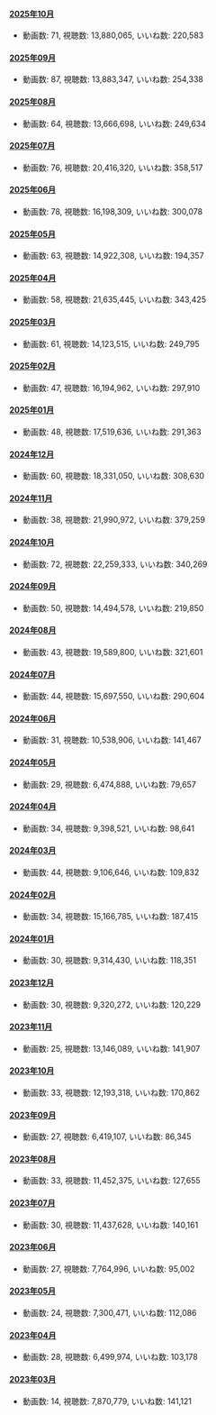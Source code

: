 #### [2025年10月](videos/202510 "wikilink")

-   動画数: 71, 視聴数: 13,880,065, いいね数: 220,583

#### [2025年09月](videos/202509 "wikilink")

-   動画数: 87, 視聴数: 13,883,347, いいね数: 254,338

#### [2025年08月](videos/202508 "wikilink")

-   動画数: 64, 視聴数: 13,666,698, いいね数: 249,634

#### [2025年07月](videos/202507 "wikilink")

-   動画数: 76, 視聴数: 20,416,320, いいね数: 358,517

#### [2025年06月](videos/202506 "wikilink")

-   動画数: 78, 視聴数: 16,198,309, いいね数: 300,078

#### [2025年05月](videos/202505 "wikilink")

-   動画数: 63, 視聴数: 14,922,308, いいね数: 194,357

#### [2025年04月](videos/202504 "wikilink")

-   動画数: 58, 視聴数: 21,635,445, いいね数: 343,425

#### [2025年03月](videos/202503 "wikilink")

-   動画数: 61, 視聴数: 14,123,515, いいね数: 249,795

#### [2025年02月](videos/202502 "wikilink")

-   動画数: 47, 視聴数: 16,194,962, いいね数: 297,910

#### [2025年01月](videos/202501 "wikilink")

-   動画数: 48, 視聴数: 17,519,636, いいね数: 291,363

#### [2024年12月](videos/202412 "wikilink")

-   動画数: 60, 視聴数: 18,331,050, いいね数: 308,630

#### [2024年11月](videos/202411 "wikilink")

-   動画数: 38, 視聴数: 21,990,972, いいね数: 379,259

#### [2024年10月](videos/202410 "wikilink")

-   動画数: 72, 視聴数: 22,259,333, いいね数: 340,269

#### [2024年09月](videos/202409 "wikilink")

-   動画数: 50, 視聴数: 14,494,578, いいね数: 219,850

#### [2024年08月](videos/202408 "wikilink")

-   動画数: 43, 視聴数: 19,589,800, いいね数: 321,601

#### [2024年07月](videos/202407 "wikilink")

-   動画数: 44, 視聴数: 15,697,550, いいね数: 290,604

#### [2024年06月](videos/202406 "wikilink")

-   動画数: 31, 視聴数: 10,538,906, いいね数: 141,467

#### [2024年05月](videos/202405 "wikilink")

-   動画数: 29, 視聴数: 6,474,888, いいね数: 79,657

#### [2024年04月](videos/202404 "wikilink")

-   動画数: 34, 視聴数: 9,398,521, いいね数: 98,641

#### [2024年03月](videos/202403 "wikilink")

-   動画数: 44, 視聴数: 9,106,646, いいね数: 109,832

#### [2024年02月](videos/202402 "wikilink")

-   動画数: 34, 視聴数: 15,166,785, いいね数: 187,415

#### [2024年01月](videos/202401 "wikilink")

-   動画数: 30, 視聴数: 9,314,430, いいね数: 118,351

#### [2023年12月](videos/202312 "wikilink")

-   動画数: 30, 視聴数: 9,320,272, いいね数: 120,229

#### [2023年11月](videos/202311 "wikilink")

-   動画数: 25, 視聴数: 13,146,089, いいね数: 141,907

#### [2023年10月](videos/202310 "wikilink")

-   動画数: 33, 視聴数: 12,193,318, いいね数: 170,862

#### [2023年09月](videos/202309 "wikilink")

-   動画数: 27, 視聴数: 6,419,107, いいね数: 86,345

#### [2023年08月](videos/202308 "wikilink")

-   動画数: 33, 視聴数: 11,452,375, いいね数: 127,655

#### [2023年07月](videos/202307 "wikilink")

-   動画数: 30, 視聴数: 11,437,628, いいね数: 140,161

#### [2023年06月](videos/202306 "wikilink")

-   動画数: 27, 視聴数: 7,764,996, いいね数: 95,002

#### [2023年05月](videos/202305 "wikilink")

-   動画数: 24, 視聴数: 7,300,471, いいね数: 112,086

#### [2023年04月](videos/202304 "wikilink")

-   動画数: 28, 視聴数: 6,499,974, いいね数: 103,178

#### [2023年03月](videos/202303 "wikilink")

-   動画数: 14, 視聴数: 7,870,779, いいね数: 141,121

